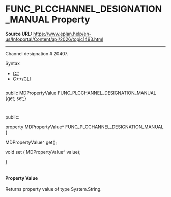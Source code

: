 # FUNC_PLCCHANNEL_DESIGNATION_MANUAL Property

**Source URL:** https://www.eplan.help/en-us/Infoportal/Content/api/2026/topic1493.html

---

Channel designation # 20407.

Syntax

- [C#](#i-syntax-CS)
- [C++/CLI](#i-syntax-CPP2005)

```
```
public MDPropertyValue FUNC_PLCCHANNEL_DESIGNATION_MANUAL {get; set;}
```
```

```
```
public:

property MDPropertyValue^ FUNC_PLCCHANNEL_DESIGNATION_MANUAL {

   MDPropertyValue^ get();

   void set (    MDPropertyValue^ value);

}
```
```

#### Property Value

Returns property value of type System.String.

